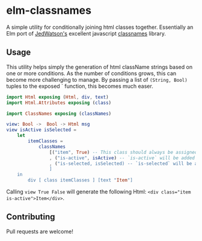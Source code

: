 # elm-classnames

A simple utility for conditionally joining html classes together.  Essentially an Elm port of [JedWatson's](https://github.com/JedWatson) excellent javascript [classnames](https://github.com/JedWatson/classnames) library.

## Usage

This utility helps simply the generation of html className strings based on one or more conditions.  As the number of conditions grows, this can become more challenging to manage.  By passing a list of `(String, Bool)` tuples to the exposed ` function, this becomes much easer.

```elm
import Html exposing (Html, div, text)
import Html.Attributes exposing (class)

import ClassNames exposing (classNames)

view: Bool ->  Bool -> Html msg
view isActive isSelected =
    let
        itemClasses =
            classNames
                [("item", True) -- This class should always be assigned.
                , ("is-active", isActive) -- `is-active` will be added when isActive == True
                , ("is-selected, isSelected) -- `is-selected` will be added when isSelected == True
                ]
    in
        div [ class itemClasses ] [text "Item"]
```

Calling `view True False` will generate the following Html: `<div class="item is-active">Item</div>`.

## Contributing

Pull requests are welcome!



